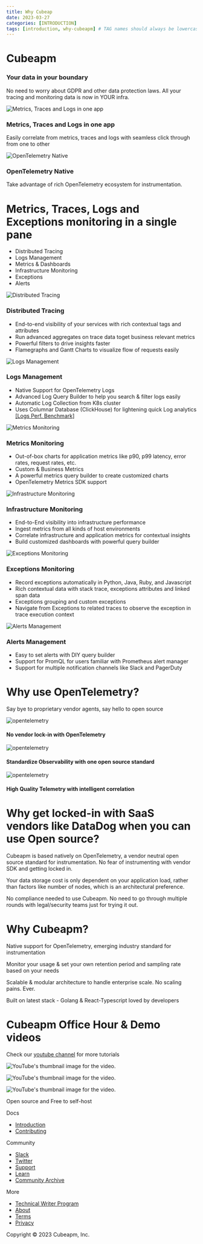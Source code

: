```yaml
---
title: Why Cubeap
date: 2023-03-27
categories: [INTRODUCTION]
tags: [introduction, why-cubeapm] # TAG names should always be lowercase
---
```


# Cubeapm

### Your data in your boundary

No need to worry about GDPR and other data protection laws. All your tracing and monitoring data is now in YOUR infra.

![Metrics, Traces and Logs in one app](https://d33wubrfki0l68.cloudfront.net/1b99406213e2ec5c2daea6d2c0b93677432c3189/bbc3c/img/vector_2.svg)

### Metrics, Traces and Logs in one app

Easily correlate from metrics, traces and logs with seamless click through from one to other

![OpenTelemetry Native](https://d33wubrfki0l68.cloudfront.net/3b1b0733f2c5f431e2185f036350caa6ac256b4d/a9fd9/img/vector_3v5.svg)

### OpenTelemetry Native

Take advantage of rich OpenTelemetry ecosystem for instrumentation.

# Metrics, Traces, Logs and Exceptions monitoring in a single pane

- Distributed Tracing
- Logs Management
- Metrics & Dashboards
- Infrastructure Monitoring
- Exceptions
- Alerts

![Distributed Tracing](https://d33wubrfki0l68.cloudfront.net/550b160a8c47afca58b003ca1990f9a9626aea8b/91121/img/website/traces.png)

### Distributed Tracing

- End-to-end visibility of your services with rich contextual tags and attributes
- Run advanced aggregates on trace data toget business relevant metrics
- Powerful filters to drive insights faster
- Flamegraphs and Gantt Charts to visualize flow of requests easily

![Logs Management](https://d33wubrfki0l68.cloudfront.net/ad05ee17f04a7f8dda1b5a0d06152ee9fe4169a1/ecfe6/img/website/logs.png)

### Logs Management

- Native Support for OpenTelemetry Logs
- Advanced Log Query Builder to help you search & filter logs easily
- Automatic Log Collection from K8s cluster
- Uses Columnar Database (ClickHouse) for lightening quick Log analytics [\[Logs Perf. Benchmark\]](https://signoz.io/blog/logs-performance-benchmark/)

![Metrics Monitoring](https://d33wubrfki0l68.cloudfront.net/e70a884a48cb245a38fea6e88930db23ab25c252/a87fb/img/website/metrics.png)

### Metrics Monitoring

- Out-of-box charts for application metrics like p90, p99 latency, error rates, request rates, etc.
- Custom & Business Metrics
- A powerful metrics query builder to create customized charts
- OpenTelemetry Metrics SDK support

![Infrastructure Monitoring](https://d33wubrfki0l68.cloudfront.net/309b6cf3e4549ac03477203827c9d45aa68b3196/41b8c/img/website/infrastructure.png)

### Infrastructure Monitoring

- End-to-End visibility into infrastructure performance
- Ingest metrics from all kinds of host environments
- Correlate infrastructure and application metrics for contextual insights
- Build customized dashboards with powerful query builder

![Exceptions Monitoring](https://d33wubrfki0l68.cloudfront.net/31bd4389d7c84b283b5c6b2c9aa2af16d525bf7e/c24e9/img/website/exceptions.png)

### Exceptions Monitoring

- Record exceptions automatically in Python, Java, Ruby, and Javascript
- Rich contextual data with stack trace, exceptions attributes and linked span data
- Exceptions grouping and custom exceptions
- Navigate from Exceptions to related traces to observe the exception in trace execution context

![Alerts Management](https://d33wubrfki0l68.cloudfront.net/4e82f6b5eee735155cecd79ac900b103dc43fc89/b7280/img/website/alerts.png)

### Alerts Management

- Easy to set alerts with DIY query builder
- Support for PromQL for users familiar with Prometheus alert manager
- Support for multiple notification channels like Slack and PagerDuty

# Why use OpenTelemetry?

Say bye to proprietary vendor agents, say hello to open source

![opentelemetry](https://d33wubrfki0l68.cloudfront.net/4c4cfdac9edf0e5840f9e6b87b6308e7570152a0/4b448/img/website/vendorlockin-otel.svg)

#### No vendor lock-in with OpenTelemetry

![opentelemetry](https://d33wubrfki0l68.cloudfront.net/5912bc30efa36d738e01cf654a38a917a7092a27/d7521/img/website/standardise-otel.svg)

#### Standardize Observability with one open source standard

![opentelemetry](https://d33wubrfki0l68.cloudfront.net/1b248fcd09239dce31e93d464752acf0342580d6/050eb/img/website/high-quality-otel.svg)

#### High Quality Telemetry with intelligent correlation

# Why get locked-in with SaaS vendors like DataDog when you can use Open source?

Cubeapm is based natively on OpenTelemetry, a vendor neutral open source standard for instrumentation. No fear of instrumenting with vendor SDK and getting locked in.

Your data storage cost is only dependent on your application load, rather than factors like number of nodes, which is an architectural preference.

No compliance needed to use Cubeapm. No need to go through multiple rounds with legal/security teams just for trying it out.

# Why Cubeapm?

Native support for OpenTelemetry, emerging industry standard for instrumentation

Monitor your usage & set your own retention period and sampling rate based on your needs

Scalable & modular architecture to handle enterprise scale. No scaling pains. Ever.

Built on latest stack - Golang & React-Typescript loved by developers

# Cubeapm Office Hour & Demo videos

Check our [youtube channel](https://www.youtube.com/channel/UC_A6j9YeM33SCDEY7BaPCBw) for more tutorials

![YouTube's thumbnail image for the video.](https://i.ytimg.com/vi_webp/oQFMfEc9JNI/maxresdefault.webp)

![YouTube's thumbnail image for the video.](https://i.ytimg.com/vi_webp/u2PiWKEdjCw/maxresdefault.webp)

![YouTube's thumbnail image for the video.](https://i.ytimg.com/vi_webp/CgByZJeuRZY/maxresdefault.webp)

Open source and Free to self-host

Docs

- [Introduction](/docs/)
- [Contributing](/docs/contributing/)

Community

- [Slack](https://signoz.io/slack)
- [Twitter](https://twitter.com/SigNozHQ)
- [Support](/support/)
- [Learn](/learn/)
- [Community Archive](https://community-chat.signoz.io/)

More

- [Technical Writer Program](/technical-writer-program/)
- [About](/about-us/)
- [Terms](/terms-of-service/)
- [Privacy](/privacy/)

Copyright © 2023 Cubeapm, Inc.
